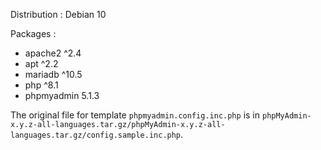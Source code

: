 Distribution : Debian 10

Packages :

- apache2 ^2.4
- apt ^2.2
- mariadb ^10.5
- php ^8.1
- phpmyadmin 5.1.3

The original file for template `phpmyadmin.config.inc.php` is in `phpMyAdmin-x.y.z-all-languages.tar.gz/phpMyAdmin-x.y.z-all-languages.tar.gz/config.sample.inc.php`.


